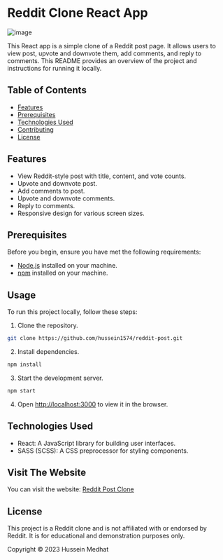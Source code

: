 # Reddit Clone React App

![image](https://github.com/hussein1574/reddit-post/assets/10996722/340fe754-d7de-4848-9da5-5c8cd98ad77a)

This React app is a simple clone of a Reddit post page. It allows users to view post, upvote and downvote them, add comments, and reply to comments. This README provides an overview of the project and instructions for running it locally.

## Table of Contents

- [Features](#features)
- [Prerequisites](#prerequisites)
- [Technologies Used](#technologies-used)
- [Contributing](#contributing)
- [License](#license)

## Features

- View Reddit-style post with title, content, and vote counts.
- Upvote and downvote post.
- Add comments to post.
- Upvote and downvote comments.
- Reply to comments.
- Responsive design for various screen sizes.

## Prerequisites

Before you begin, ensure you have met the following requirements:

- [Node.js](https://nodejs.org/) installed on your machine.
- [npm](https://www.npmjs.com/) installed on your machine.

## Usage

To run this project locally, follow these steps:

1. Clone the repository.

```bash
git clone https://github.com/hussein1574/reddit-post.git
```

2. Install dependencies.

```bash
npm install
```

3. Start the development server.

```bash
npm start
```

4. Open [http://localhost:3000](http://localhost:3000) to view it in the browser.

## Technologies Used

- React: A JavaScript library for building user interfaces.
- SASS (SCSS): A CSS preprocessor for styling components.

## Visit The Website

You can visit the website: [Reddit Post Clone](https://redditclone-31lm.onrender.com/)

## License

This project is a Reddit clone and is not affiliated with or endorsed by Reddit. It is for educational and demonstration purposes only.

Copyright © 2023 Hussein Medhat

